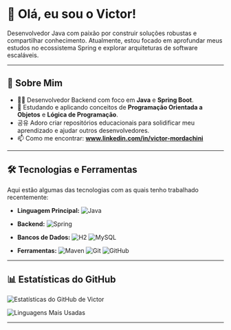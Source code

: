 # 👋 Olá, eu sou o Victor!

Desenvolvedor Java com paixão por construir soluções robustas e compartilhar conhecimento. Atualmente, estou focado em aprofundar meus estudos no ecossistema Spring e explorar arquiteturas de software escaláveis.

---

## 🚀 Sobre Mim

- 👨‍💻 Desenvolvedor Backend com foco em **Java** e **Spring Boot**.
- 🌱 Estudando e aplicando conceitos de **Programação Orientada a Objetos** e **Lógica de Programação**.
-  공유 Adoro criar repositórios educacionais para solidificar meu aprendizado e ajudar outros desenvolvedores.
- 📫 Como me encontrar: **www.linkedin.com/in/victor-mordachini** 

---

## 🛠️ Tecnologias e Ferramentas

Aqui estão algumas das tecnologias com as quais tenho trabalhado recentemente:

- **Linguagem Principal:**
  ![Java](https://img.shields.io/badge/Java-ED8B00?style=for-the-badge&logo=openjdk&logoColor=white)

- **Backend:**
  ![Spring](https://img.shields.io/badge/Spring-6DB33F?style=for-the-badge&logo=spring&logoColor=white)

- **Bancos de Dados:**
  ![H2](https://img.shields.io/badge/H2-FFFFFF?style=for-the-badge&logo=h2&logoColor=black)
  ![MySQL](https://img.shields.io/badge/MySQL-4479A1?style=for-the-badge&logo=mysql&logoColor=white)

- **Ferramentas:**
  ![Maven](https://img.shields.io/badge/Maven-C71A36?style=for-the-badge&logo=apache-maven&logoColor=white)
  ![Git](https://img.shields.io/badge/Git-F05032?style=for-the-badge&logo=git&logoColor=white)
  ![GitHub](https://img.shields.io/badge/GitHub-181717?style=for-the-badge&logo=github&logoColor=white)

---

## 📊 Estatísticas do GitHub

![Estatísticas do GitHub de Victor](https://github-readme-stats.vercel.app/api?username=VictorMordachini&show_icons=true&theme=dracula&include_all_commits=true&count_private=true)

![Linguagens Mais Usadas](https://github-readme-stats.vercel.app/api/top-langs/?username=VictorMordachini&layout=compact&langs_count=7&theme=dracula)

---


